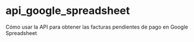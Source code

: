 # api_google_spreadsheet
Cómo usar la API para obtener las facturas pendientes de pago en Google Spreadsheet
